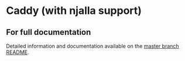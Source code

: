 # Caddy (with njalla support)

## For full documentation

Detailed information and documentation available on the [master branch README](https://github.com/engels74/caddy/tree/master).
